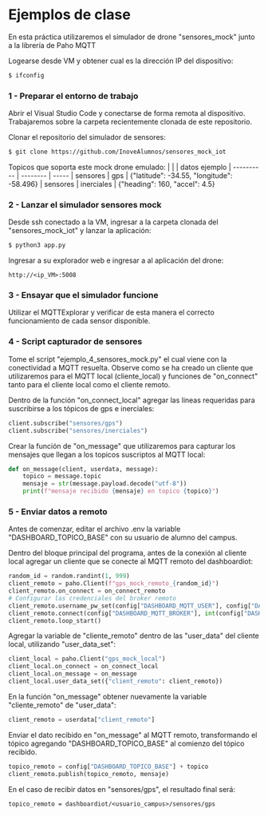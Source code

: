 # Ejemplos de clase

En esta práctica utilizaremos el simulador de drone "sensores_mock" junto a la librería de Paho MQTT

Logearse desde VM y obtener cual es la dirección IP del dispositivo:
```sh
$ ifconfig
```

### 1 - Preparar el entorno de trabajo

Abrir el Visual Studio Code y conectarse de forma remota al dispositivo. Trabajaremos sobre la carpeta recientemente clonada de este repositorio.

Clonar el repositorio del simulador de sensores:
```sh
$ git clone https://github.com/InoveAlumnos/sensores_mock_iot
```

Topicos que soporta este mock drone emulado:
|             |             | datos ejemplo
| ----------  | --------    | -----
|  sensores   | gps         | {"latitude": -34.55, "longitude": -58.496}
|  sensores   | inerciales | {"heading": 160, "accel": 4.5}


### 2 - Lanzar el simulador sensores mock
Desde ssh conectado a la VM, ingresar a la carpeta clonada del "sensores_mock_iot" y lanzar la aplicación:
```sh
$ python3 app.py
```

Ingresar a su explorador web e ingresar a al aplicación del drone:
```
http://<ip_VM>:5008
```

### 3 - Ensayar que el simulador funcione
Utilizar el MQTTExplorar y verificar de esta manera el correcto funcionamiento de cada sensor disponible. 


### 4 - Script capturador de sensores
Tome el script "ejemplo_4_sensores_mock.py" el cual viene con la conectividad a MQTT resuelta. Observe como se ha creado un cliente que utilizaremos para el MQTT local (cliente_local) y funciones de "on_connect" tanto para el cliente local como el cliente remoto.

Dentro de la función "on_connect_local" agregar las lineas requeridas para suscribirse a los tópicos de gps e inerciales:
```python
client.subscribe("sensores/gps")
client.subscribe("sensores/inerciales")
```

Crear la función de "on_message" que utilizaremos para capturar los mensajes que llegan a los topicos suscriptos al MQTT local:
```python
def on_message(client, userdata, message):
    topico = message.topic
    mensaje = str(message.payload.decode("utf-8"))
    print(f"mensaje recibido {mensaje} en topico {topico}")
```

### 5 - Enviar datos a remoto
Antes de comenzar, editar el archivo .env la variable "DASHBOARD_TOPICO_BASE" con su usuario de alumno del campus.

Dentro del bloque principal del programa, antes de la conexión al cliente local agregar un cliente que se conecte al MQTT remoto del dashboardiot:
```python
random_id = random.randint(1, 999)
client_remoto = paho.Client(f"gps_mock_remoto_{random_id}")
client_remoto.on_connect = on_connect_remoto
# Configurar las credenciales del broker remoto
client_remoto.username_pw_set(config["DASHBOARD_MQTT_USER"], config["DASHBOARD_MQTT_PASSWORD"])
client_remoto.connect(config["DASHBOARD_MQTT_BROKER"], int(config["DASHBOARD_MQTT_PORT"]))
client_remoto.loop_start()
```

Agregar la variable de "cliente_remoto" dentro de las "user_data" del cliente local, utilizando "user_data_set":
```python
client_local = paho.Client("gps_mock_local")
client_local.on_connect = on_connect_local
client_local.on_message = on_message
client_local.user_data_set({"client_remoto": client_remoto})
```

En la función "on_message" obtener nuevamente la variable "cliente_remoto" de "user_data":
```python
client_remoto = userdata["client_remoto"]
```

Enviar el dato recibido en "on_message" al MQTT remoto, transformando el tópico agregando "DASHBOARD_TOPICO_BASE" al comienzo del tópico recibido.
```python
topico_remoto = config["DASHBOARD_TOPICO_BASE"] + topico
client_remoto.publish(topico_remoto, mensaje)
```

En el caso de recibir datos en "sensores/gps", el resultado final será:
```
topico_remoto = dashboardiot/<usuario_campus>/sensores/gps
```



